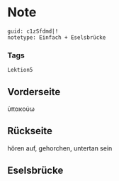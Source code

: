 # Note
```
guid: c1zSfdmd|!
notetype: Einfach + Eselsbrücke
```

### Tags
```
Lektion5
```

## Vorderseite
ὑπακούω

## Rückseite
hören auf, gehorchen, untertan sein

## Eselsbrücke

